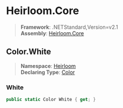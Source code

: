 # Heirloom.Core

> **Framework**: .NETStandard,Version=v2.1  
> **Assembly**: [Heirloom.Core][0]  

## Color.White

> **Namespace**: [Heirloom][0]  
> **Declaring Type**: [Color][1]  

### White

```cs
public static Color White { get; }
```

[0]: ../../../Heirloom.Core.md
[1]: ../Color.md
